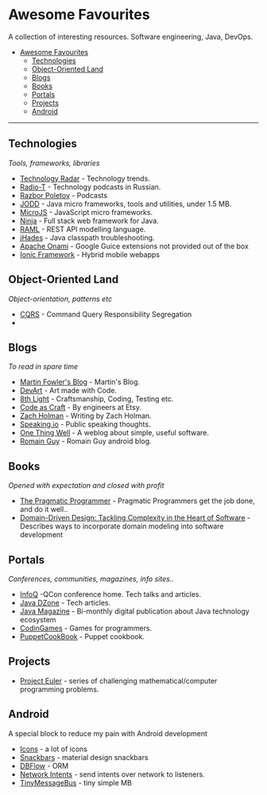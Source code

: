 # Awesome Favourites

A collection of interesting resources. Software engineering, Java, DevOps. 

* [Awesome Favourites](#awesome-favourites)
  * [Technologies](#technologies)
  * [Object-Oriented Land](#object-oriented-land)
  * [Blogs](#blogs)
  * [Books](#books)
  * [Portals](#portals)
  * [Projects](#projects)
  * [Android](#android)

----

## Technologies
*Tools, frameworks, libraries*

* [Technology Radar](http://www.thoughtworks.com/radar/) - Technology trends.
* [Radio-T](http://www.radio-t.com/) - Technology podcasts in Russian.
* [Razbor Poletov](http://razbor-poletov.com/) - Podcasts
* [JODD](http://jodd.org/) - Java micro frameworks, tools and utilities, under 1.5 MB.
* [MicroJS](http://microjs.com/) - JavaScript micro frameworks.
* [Ninja](http://www.ninjaframework.org/) - Full stack web framework for Java.
* [RAML](http://raml.org/) - REST API modelling language.
* [jHades](http://jhades.org/) - Java classpath troubleshooting.
* [Apache Onami](http://onami.apache.org/) - Google Guice extensions not provided out of the box
* [Ionic Framework](http://ionicframework.com/) - Hybrid mobile webapps


## Object-Oriented Land
*Object-orientation, patterns etc*

* [CQRS](http://www.cqrsinfo.com/) - Command Query Responsibility Segregation
* 

## Blogs
*To read in spare time*

* [Martin Fowler's Blog](http://martinfowler.com/) - Martin's Blog.
* [DevArt](https://devart.withgoogle.com/) - Art made with Code.
* [8th Light](http://blog.8thlight.com/) - Craftsmanship, Coding, Testing etc.
* [Code as Craft](http://codeascraft.com/) - By engineers at Etsy.
* [Zach Holman](http://zachholman.com/) - Writing by Zach Holman.
* [Speaking.io](http://speaking.io/) - Public speaking thoughts.
* [One Thing Well](http://onethingwell.org/) - A weblog about simple, useful software.
* [Romain Guy](http://www.curious-creature.org/category/android/) - Romain Guy android blog. 

## Books
*Opened with expectation and closed with profit*

* [The Pragmatic Programmer](https://pragprog.com/the-pragmatic-programmer) - Pragmatic Programmers get the job done, and do it well..
* [Domain-Driven Design: Tackling Complexity in the Heart of Software](http://www.amazon.com/Domain-Driven-Design-Tackling-Complexity-Software/dp/0321125215) - Describes ways to incorporate domain modeling into software development

## Portals
*Conferences, communities, magazines, info sites..*

* [InfoQ](http://www.infoq.com) -QCon conference home. Tech talks and articles.
* [Java DZone](http://java.dzone.com/) - Tech articles.
* [Java Magazine](http://www.oraclejavamagazine-digital.com) - Bi-monthly digital publication about Java technology ecosystem
* [CodinGames](http://www.codingame.com) - Games for programmers. 
* [PuppetCookBook](http://www.puppetcookbook.com/) - Puppet cookbook.


## Projects

* [Project Euler](https://projecteuler.net/) - series of challenging mathematical/computer programming problems.

## Android
A special block to reduce my pain with Android development

* [Icons](https://github.com/theDazzler/droidicon) - a lot of icons 
* [Snackbars](https://github.com/nispok/snackbar) - material design snackbars
* [DBFlow](https://github.com/Raizlabs/DBFlow) - ORM
* [Network Intents](https://github.com/pocmo/Android-Network-Intents) - send intents over network to listeners.
* [TinyMessageBus](https://github.com/beworker/tinybus) - tiny simple MB 
